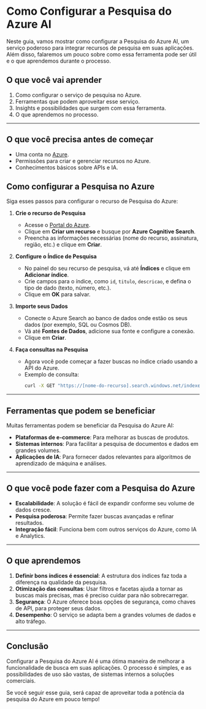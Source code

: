 # Como Configurar a Pesquisa do Azure AI

Neste guia, vamos mostrar como configurar a Pesquisa do Azure AI, um serviço poderoso para integrar recursos de pesquisa em suas aplicações. Além disso, falaremos um pouco sobre como essa ferramenta pode ser útil e o que aprendemos durante o processo.

## O que você vai aprender

1. Como configurar o serviço de pesquisa no Azure.
2. Ferramentas que podem aproveitar esse serviço.
3. Insights e possibilidades que surgem com essa ferramenta.
4. O que aprendemos no processo.

---

## O que você precisa antes de começar

- Uma conta no [Azure](https://azure.microsoft.com/).
- Permissões para criar e gerenciar recursos no Azure.
- Conhecimentos básicos sobre APIs e IA.

## Como configurar a Pesquisa no Azure

Siga esses passos para configurar o recurso de Pesquisa do Azure:

1. **Crie o recurso de Pesquisa**
   - Acesse o [Portal do Azure](https://portal.azure.com/).
   - Clique em **Criar um recurso** e busque por **Azure Cognitive Search**.
   - Preencha as informações necessárias (nome do recurso, assinatura, região, etc.) e clique em **Criar**.

2. **Configure o Índice de Pesquisa**
   - No painel do seu recurso de pesquisa, vá até **Índices** e clique em **Adicionar índice**.
   - Crie campos para o índice, como `id`, `titulo`, `descricao`, e defina o tipo de dado (texto, número, etc.).
   - Clique em **OK** para salvar.

3. **Importe seus Dados**
   - Conecte o Azure Search ao banco de dados onde estão os seus dados (por exemplo, SQL ou Cosmos DB).
   - Vá até **Fontes de Dados**, adicione sua fonte e configure a conexão.
   - Clique em **Criar**.

4. **Faça consultas na Pesquisa**
   - Agora você pode começar a fazer buscas no índice criado usando a API do Azure.
   - Exemplo de consulta:
     ```bash
     curl -X GET "https://[nome-do-recurso].search.windows.net/indexes/[nome-do-índice]/docs?search=[termo]" -H "Content-Type: application/json" -H "api-key: [sua-chave]"
     ```

---

## Ferramentas que podem se beneficiar

Muitas ferramentas podem se beneficiar da Pesquisa do Azure AI:

- **Plataformas de e-commerce**: Para melhorar as buscas de produtos.
- **Sistemas internos**: Para facilitar a pesquisa de documentos e dados em grandes volumes.
- **Aplicações de IA**: Para fornecer dados relevantes para algoritmos de aprendizado de máquina e análises.

---

## O que você pode fazer com a Pesquisa do Azure

- **Escalabilidade**: A solução é fácil de expandir conforme seu volume de dados cresce.
- **Pesquisa poderosa**: Permite fazer buscas avançadas e refinar resultados.
- **Integração fácil**: Funciona bem com outros serviços do Azure, como IA e Analytics.

---

## O que aprendemos

1. **Definir bons índices é essencial**: A estrutura dos índices faz toda a diferença na qualidade da pesquisa.
2. **Otimização das consultas**: Usar filtros e facetas ajuda a tornar as buscas mais precisas, mas é preciso cuidar para não sobrecarregar.
3. **Segurança**: O Azure oferece boas opções de segurança, como chaves de API, para proteger seus dados.
4. **Desempenho**: O serviço se adapta bem a grandes volumes de dados e alto tráfego.

---

## Conclusão

Configurar a Pesquisa do Azure AI é uma ótima maneira de melhorar a funcionalidade de busca em suas aplicações. O processo é simples, e as possibilidades de uso são vastas, de sistemas internos a soluções comerciais.

Se você seguir esse guia, será capaz de aproveitar toda a potência da pesquisa do Azure em pouco tempo!

